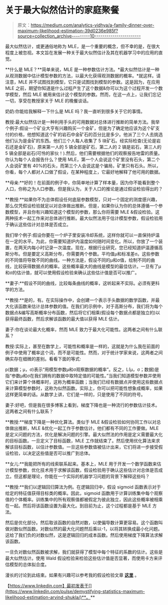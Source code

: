 # 关于最大似然估计的家庭聚餐

> 原文：<https://medium.com/analytics-vidhya/a-family-dinner-over-maximum-likelihood-estimation-39d0236e985f?source=collection_archive---------10----------------------->

最大似然估计，或更通俗地称为 MLE，是一个重要的概念，但不幸的是，在很大程度上被忽视。本文旨在发展一种关于最大似然估计及其在机器学习中的应用的直觉。

**什么是 MLE？**简单来说，MLE 是一种参数估计方法。*最大似然估计是一种从观测数据中估计模型参数的方法，以最大化获得观测数据的概率。*就这样。请注意，MLE 并不试图找到模型，它只是试图找到模型的参数。这是因为，在应用 MLE 之前，期望你知道是什么过程产生了这个数据&你可以为这个过程开发一个数学模型，然后 MLE 被用来估计这个模型的参数。然而，在这一点上，让我们忘记一切，享受在教授家关于 MLE 的晚餐谈话。

奶奶:你能给我解释一下什么是 MLE 吗？我一直听到很多关于它的事情。

教授:最大似然估计是一种利用手头的可用数据对总体进行推断的简单方法。我举个例子:假设一个矿业大亨有兴趣购买一个金矿，但是为了确定他应该为这个矿支付的价格，他想知道这个矿的岩石中金矿石的百分比是多少。他派了三个人去挑选他们认为是金矿的东西。他们三个人每人收集了 5 块矿石。经实际检查(无论是岩石还是金矿石)，原来第一人的 5 镐全部是矿石，第二人的 2 镐是岩石，第三人的 5 镐全部是岩石(可怜的家伙！).然后，他们需要根据他们的观察报告地雷的质量。你认为每个人会报告什么？使用 MLE，第一个人会说这个矿里没有石头，第二个人会说矿里有 40%的石头，而第三个人会说这是个骗局，矿里只有石头。所以，你看，每个人都对人口做了假设，在某种程度上，它最好地解释了他可用的数据。

**母亲:**好的！在前面的例子中，你简单地计算了样本量，因为你不能看到整个人口，你称之为人口参数。但是我认为，关于人口的推论是通过假设检验得出的？

**教授:**如果你不为总体假设任何底层参数模型，只对一个固定的测度感兴趣，那么仅凭假设检验就足以对总体做出推断。但是，如果你认为你的总体遵循一个参数模型，并且你有兴趣知道这个模型的参数，那么你将需要 MLE &假设检验。这两种技术一起工作来对总体进行推断。最大似然法用于估计模型参数，假设检验用于确认这些估计对总体是否成立。

我们举个例子:假设你要在一个炉子里安装冷却系统，这样你就可以一直保持炉温在一定的水平。为此，你需要知道炉内温度如何随时间变化。所以，你放了一个装置，在两天内每小时记录一次温度。现在，根据行业研究，您已经知道炉温遵循高斯分布。但是要定义高斯分布，你需要两个参数。平均值μ和标准差σ。这些参数的不同值将导致不同的曲线。一种方法是，假设不同的μ和σ值，绘制不同的曲线，比较获得数据点的概率。这些概率最大的曲线是模型的最佳估计。一旦有了μ和σ的估计值，就可以使用假设检验来确认这些估计值是否可以推广。

**妻子:**假设不同的曲线，比较每条曲线的概率，这听起来不实际。必须有更科学的方法。

**教授:**是的，有。在实际操作中，会创建一个表示手头数据的数学函数，并最大化该函数来估计总体参数的值。在我们的示例中，对于高斯分布，我们将为每个数据点&编写高斯概率分布函数，然后将它们相乘(假设每个数据点都是独立的)以获得最终函数，然后求解该函数的最大值以获得 MLE 估计。

妻子:你在谈论最大化概率，然而 MLE 致力于最大化可能性。这两者之间有什么联系？

教授:实际上，甚至在数学上，可能性和概率是一样的，这就是为什么我在前面的例子中使用了概率这个词，而不是可能性。然而，对于统计学家来说，这两者之间确实存在细微的差别。看看下面的等式:

p(数据；μ，σ)表示“用模型参数μ和σ观察数据的概率”。反之，L(μ，σ；数据)是指“参数μ和σ在我们拥有的数据中取特定值的可能性。”当我们知道模型参数并使用它们来计算个体概率时，这称为概率函数；当我们已经有数据点并使用这些数据点来计算模型参数时，这称为似然函数。实际上，你可以把可能性想象成概率，如果这样更简单的话。从数学上讲，它们是一样的，只是使用了不同的符号。

妻子:好吧，但是我在很多博客上看到，梯度下降也是一种流行的参数估计技术。这两者之间有什么联系？

**教授:**梯度下降是一种优化算法。类似于 MLE &假设检验如何协同工作以对总体做出推断，MLE &优化一起工作于参数估计。他们都有不同的工作要做。MLE 是定义问题的方法，优化是解决问题的引擎。最大似然法的作用是定义需要最大化的目标函数。一旦定义了目标函数，MLE 工作就结束了。然后使用优化算法来求解该目标函数，以估计参数值。一旦这些参数值被估计出来，它们将进一步接受假设检验，以决定这些值是否可以推广到总体。

**女儿:**我能把所有的线索联系起来。基本上，MLE 用于开发一个数学函数来估计模型参数，优化技术用于求解该函数，假设检验用于确认这些估计对总体是否成立。但这都是理论，你能在一个实际的机器学习问题的背景下解释这些吗？

**教授:**我们以逻辑回归算法为例。在逻辑回归中，假设 sigmoid 函数表示对于给定的特征值获得目标类的概率。因此，sigmoid 函数用于计算训练集中每个观察值的个体概率。训练集中的所有观察值都被假定为彼此独立，因此这些概率被相乘在一起。然后将该函数设置为最大化。到目前为止，这个过程都是基于 MLE 方法。

然后是优化部分。然后取该函数的自然对数，以使偏导数计算更容易。这个函数叫做对数似然函数。对数似然的最大化问题然后乘以-1，以将其转换成最小化问题。这给了我们负的对数似然，这是逻辑回归的成本函数。然后使用梯度下降算法求解该函数。

一旦负对数似然函数被求解，我们就获得了模型中每个特征的系数的估计。这些是最大似然估计。使用 Wald 假设检验来检验这些估计值是否显著，而使用卡方来评估模型的总体拟合度。

漫长的讨论到此结束。如果有兴趣可以参考我的假设检验文章 [**这里**](https://www.linkedin.com/pulse/intuition-behind-hypothesis-testing-arvind-shukla/) 。

【https://www.linkedin.com】最初发表于[](https://www.linkedin.com/pulse/demystifying-statistics-maximum-likelihood-estimation-arvind-shukla/)**。**